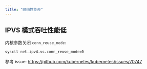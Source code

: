 ```yaml
---
title: "网络性能差"
---
```


## IPVS 模式吞吐性能低

内核参数关闭 `conn_reuse_mode`:

``` bash
sysctl net.ipv4.vs.conn_reuse_mode=0
```

参考 issue: https://github.com/kubernetes/kubernetes/issues/70747
